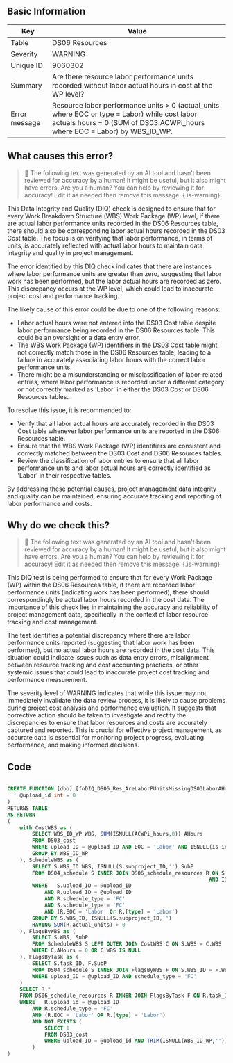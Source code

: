 ## Basic Information
| Key         | Value          |
|-------------|----------------|
| Table       | DS06 Resources |
| Severity    | WARNING |
| Unique ID   | 9060302   |
| Summary     | Are there resource labor performance units recorded without labor actual hours in cost at the WP level? |
| Error message | Resource labor performance units > 0 (actual_units where EOC or type = Labor) while cost labor actuals hours = 0 (SUM of DS03.ACWPi_hours where EOC = Labor) by WBS_ID_WP. |

## What causes this error?

> :robot: The following text was generated by an AI tool and hasn't been reviewed for accuracy by a human! It might be useful, but it also might have errors. Are you a human? You can help by reviewing it for accuracy! Edit it as needed then remove this message.
{.is-warning}

This Data Integrity and Quality (DIQ) check is designed to ensure that for every Work Breakdown Structure (WBS) Work Package (WP) level, if there are actual labor performance units recorded in the DS06 Resources table, there should also be corresponding labor actual hours recorded in the DS03 Cost table. The focus is on verifying that labor performance, in terms of units, is accurately reflected with actual labor hours to maintain data integrity and quality in project management.

The error identified by this DIQ check indicates that there are instances where labor performance units are greater than zero, suggesting that labor work has been performed, but the labor actual hours are recorded as zero. This discrepancy occurs at the WP level, which could lead to inaccurate project cost and performance tracking.

The likely cause of this error could be due to one of the following reasons:
- Labor actual hours were not entered into the DS03 Cost table despite labor performance being recorded in the DS06 Resources table. This could be an oversight or a data entry error.
- The WBS Work Package (WP) identifiers in the DS03 Cost table might not correctly match those in the DS06 Resources table, leading to a failure in accurately associating labor hours with the correct labor performance units.
- There might be a misunderstanding or misclassification of labor-related entries, where labor performance is recorded under a different category or not correctly marked as 'Labor' in either the DS03 Cost or DS06 Resources tables.

To resolve this issue, it is recommended to:
- Verify that all labor actual hours are accurately recorded in the DS03 Cost table whenever labor performance units are reported in the DS06 Resources table.
- Ensure that the WBS Work Package (WP) identifiers are consistent and correctly matched between the DS03 Cost and DS06 Resources tables.
- Review the classification of labor entries to ensure that all labor performance units and labor actual hours are correctly identified as 'Labor' in their respective tables.

By addressing these potential causes, project management data integrity and quality can be maintained, ensuring accurate tracking and reporting of labor performance and costs.
## Why do we check this?

> :robot: The following text was generated by an AI tool and hasn't been reviewed for accuracy by a human! It might be useful, but it also might have errors. Are you a human? You can help by reviewing it for accuracy! Edit it as needed then remove this message.
{.is-warning}

This DIQ test is being performed to ensure that for every Work Package (WP) within the DS06 Resources table, if there are recorded labor performance units (indicating work has been performed), there should correspondingly be actual labor hours recorded in the cost data. The importance of this check lies in maintaining the accuracy and reliability of project management data, specifically in the context of labor resource tracking and cost management.

The test identifies a potential discrepancy where there are labor performance units reported (suggesting that labor work has been performed), but no actual labor hours are recorded in the cost data. This situation could indicate issues such as data entry errors, misalignment between resource tracking and cost accounting practices, or other systemic issues that could lead to inaccurate project cost tracking and performance measurement.

The severity level of WARNING indicates that while this issue may not immediately invalidate the data review process, it is likely to cause problems during project cost analysis and performance evaluation. It suggests that corrective action should be taken to investigate and rectify the discrepancies to ensure that labor resources and costs are accurately captured and reported. This is crucial for effective project management, as accurate data is essential for monitoring project progress, evaluating performance, and making informed decisions.
## Code

```sql

CREATE FUNCTION [dbo].[fnDIQ_DS06_Res_AreLaborPUnitsMissingDS03LaborAHoursWP] (
	@upload_id int = 0
)
RETURNS TABLE
AS RETURN
(
	with CostWBS as (
		SELECT WBS_ID_WP WBS, SUM(ISNULL(ACWPi_hours,0)) AHours
		FROM DS03_cost
		WHERE upload_ID = @upload_ID AND EOC = 'Labor' AND ISNULL(is_indirect,'') <> 'Y' AND TRIM(ISNULL(WBS_ID_WP,'')) <> ''
		GROUP BY WBS_ID_WP
	), ScheduleWBS as (
		SELECT S.WBS_ID WBS, ISNULL(S.subproject_ID,'') SubP
		FROM DS04_schedule S INNER JOIN DS06_schedule_resources R ON S.task_ID = R.task_ID 
																 AND ISNULL(S.subproject_ID,'') = ISNULL(R.subproject_ID,'')
		WHERE	S.upload_ID = @upload_ID 
			AND R.upload_ID = @upload_ID
			AND R.schedule_type = 'FC'
			AND S.schedule_type = 'FC'
			AND (R.EOC = 'Labor' Or R.[type] = 'Labor')
		GROUP BY S.WBS_ID, ISNULL(S.subproject_ID,'')
		HAVING SUM(R.actual_units) > 0
	), FlagsByWBS as (
		SELECT S.WBS, SubP
		FROM ScheduleWBS S LEFT OUTER JOIN CostWBS C ON S.WBS = C.WBS
		WHERE C.AHours = 0 OR C.WBS IS NULL
	), FlagsByTask as (
		SELECT S.task_ID, F.SubP
		FROM DS04_schedule S INNER JOIN FlagsByWBS F ON S.WBS_ID = F.WBS AND ISNULL(S.subproject_ID,'') = F.SubP
		WHERE upload_ID = @upload_ID AND schedule_type = 'FC'
	)
	SELECT R.*
	FROM DS06_schedule_resources R INNER JOIN FlagsByTask F ON R.task_ID = F.task_ID AND ISNULL(R.subproject_ID,'') = F.SubP
	WHERE 	R.upload_id = @upload_ID
		AND R.schedule_type = 'FC'
		AND (R.EOC = 'Labor' OR R.[type] = 'Labor')
		AND NOT EXISTS (
			SELECT 1 
			FROM DS03_cost 
			WHERE upload_ID = @upload_id AND TRIM(ISNULL(WBS_ID_WP,'')) = '' AND (ACWPi_dollars > 0 OR ACWPi_hours > 0 OR ACWPi_FTEs > 0)
		)
)
```
